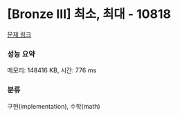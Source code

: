 # [Bronze III] 최소, 최대 - 10818 

[문제 링크](https://www.acmicpc.net/problem/10818) 

### 성능 요약

메모리: 148416 KB, 시간: 776 ms

### 분류

구현(implementation), 수학(math)

